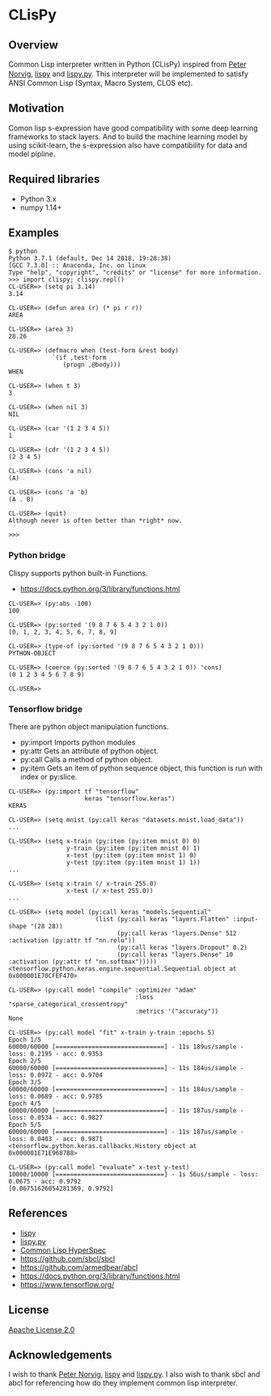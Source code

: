 # CLisPy

## Overview
Common Lisp interpreter written in Python (CLisPy) inspired from [Peter Norvig](http://norvig.com/), [lispy](http://norvig.com/lispy.html) and [lispy.py](http://norvig.com/lispy2.html). This interpreter will be implemented to satisfy　ANSI Common Lisp (Syntax, Macro System, CLOS etc).

## Motivation
Comon lisp s-expression have good compatibility with some deep learning frameworks to stack layers. And to build the machine learning model by using scikit-learn, the s-expression also have compatibility for data and model pipline.

## Required libraries
- Python 3.x
- numpy 1.14+

## Examples
```
$ python
Python 3.7.1 (default, Dec 14 2018, 19:28:38) 
[GCC 7.3.0] :: Anaconda, Inc. on linux
Type "help", "copyright", "credits" or "license" for more information.
>>> import clispy; clispy.repl()
CL-USER=> (setq pi 3.14)
3.14

CL-USER=> (defun area (r) (* pi r r))
AREA

CL-USER=> (area 3)
28.26

CL-USER=> (defmacro when (test-form &rest body)
            `(if ,test-form
               (progn ,@body)))
WHEN

CL-USER=> (when t 3)
3

CL-USER=> (when nil 3)
NIL

CL-USER=> (car '(1 2 3 4 5))
1

CL-USER=> (cdr '(1 2 3 4 5))
(2 3 4 5)

CL-USER=> (cons 'a nil)
(A)

CL-USER=> (cons 'a 'b)
(A . B)

CL-USER=> (quit)
Although never is often better than *right* now.

>>> 
```

### Python bridge

Clispy supports python built-in Functions.
- https://docs.python.org/3/library/functions.html

```
CL-USER=> (py:abs -100)
100

CL-USER=> (py:sorted '(9 8 7 6 5 4 3 2 1 0))
[0, 1, 2, 3, 4, 5, 6, 7, 8, 9]

CL-USER=> (type-of (py:sorted '(9 8 7 6 5 4 3 2 1 0)))
PYTHON-OBJECT

CL-USER=> (coerce (py:sorted '(9 8 7 6 5 4 3 2 1 0)) 'cons)
(0 1 2 3 4 5 6 7 8 9)

CL-USER=>
```

### Tensorflow bridge

There are python object manipulation functions.
- py:import Imports python modules
- py:attr Gets an attribute of python object.
- py:call Calls a method of python object.
- py:item Gets an item of python sequence object, this function is run with index or py:slice.

```
CL-USER=> (py:import tf "tensorflow"
                     keras "tensorflow.keras")
KERAS

CL-USER=> (setq mnist (py:call keras "datasets.mnist.load_data"))
...

CL-USER=> (setq x-train (py:item (py:item mnist 0) 0)
                y-train (py:item (py:item mnist 0) 1)
                x-test (py:item (py:item mnist 1) 0)
                y-test (py:item (py:item mnist 1) 1))
...

CL-USER=> (setq x-train (/ x-train 255.0)
                x-test (/ x-test 255.0))
...

CL-USER=> (setq model (py:call keras "models.Sequential"
                        (list (py:call keras "layers.Flatten" :input-shape '(28 28))
                              (py:call keras "layers.Dense" 512 :activation (py:attr tf "nn.relu"))
                              (py:call keras "layers.Dropout" 0.2)
                              (py:call keras "layers.Dense" 10 :activation (py:attr tf "nn.softmax")))))
<tensorflow.python.keras.engine.sequential.Sequential object at 0x000001E70CFEF470>

CL-USER=> (py:call model "compile" :optimizer "adam"
                                   :loss "sparse_categorical_crossentropy"
                                   :metrics '("accuracy"))
None

CL-USER=> (py:call model "fit" x-train y-train :epochs 5)
Epoch 1/5
60000/60000 [==============================] - 11s 189us/sample - loss: 0.2195 - acc: 0.9353
Epoch 2/5
60000/60000 [==============================] - 11s 184us/sample - loss: 0.0972 - acc: 0.9704
Epoch 3/5
60000/60000 [==============================] - 11s 184us/sample - loss: 0.0689 - acc: 0.9785
Epoch 4/5
60000/60000 [==============================] - 11s 187us/sample - loss: 0.0534 - acc: 0.9827
Epoch 5/5
60000/60000 [==============================] - 11s 187us/sample - loss: 0.0403 - acc: 0.9871
<tensorflow.python.keras.callbacks.History object at 0x000001E71E9687B8>

CL-USER=> (py:call model "evaluate" x-test y-test)
10000/10000 [==============================] - 1s 56us/sample - loss: 0.0675 - acc: 0.9792
[0.06751626054281369, 0.9792]
```

## References
- [lispy](http://norvig.com/lispy.html)
- [lispy.py](http://norvig.com/lispy2.html)
- [Common Lisp HyperSpec](http://www.lispworks.com/documentation/HyperSpec/Front/index.htm)
- https://github.com/sbcl/sbcl
- https://github.com/armedbear/abcl
- https://docs.python.org/3/library/functions.html
- https://www.tensorflow.org/

## License
[Apache License 2.0](https://github.com/takahish/clispy/blob/master/LICENSE)

## Acknowledgements
I wish to thank [Peter Norvig](http://norvig.com/), [lispy](http://norvig.com/lispy.html) and [lispy.py](http://norvig.com/lispy2.html). I also wish to thank sbcl and abcl for referencing how do they implement common lisp interpreter.
